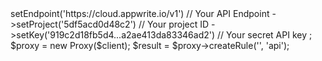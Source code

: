 <?php

use Appwrite\Client;
use Appwrite\Services\Proxy;

$client = new Client();

$client
    ->setEndpoint('https://cloud.appwrite.io/v1') // Your API Endpoint
    ->setProject('5df5acd0d48c2') // Your project ID
    ->setKey('919c2d18fb5d4...a2ae413da83346ad2') // Your secret API key
;

$proxy = new Proxy($client);

$result = $proxy->createRule('', 'api');